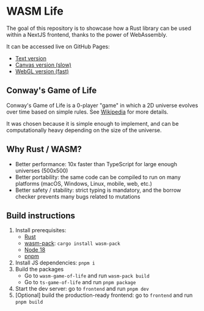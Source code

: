 # WASM Life

The goal of this repository is to showcase how a Rust library can be used within a NextJS frontend, thanks to the power of WebAssembly.

It can be accessed live on GitHub Pages:

- [Text version](https://niss36.github.io/game-of-life/)
- [Canvas version (slow)](https://niss36.github.io/game-of-life/canvas)
- [WebGL version (fast)](https://niss36.github.io/game-of-life/webgl)

## Conway's Game of Life

Conway's Game of Life is a 0-player "game" in which a 2D universe evolves over time based on simple rules. See [Wikipedia](https://en.wikipedia.org/wiki/Conway%27s_Game_of_Life) for more details.

It was chosen because it is simple enough to implement, and can be computationally heavy depending on the size of the universe.

## Why Rust / WASM?

- Better performance: 10x faster than TypeScript for large enough universes (500x500)
- Better portability: the same code can be compiled to run on many platforms (macOS, Windows, Linux, mobile, web, etc.)
- Better safety / stability: strict typing is mandatory, and the borrow checker prevents many bugs related to mutations

## Build instructions

1. Install prerequisites:
   - [Rust](https://www.rust-lang.org/tools/install)
   - [wasm-pack](https://github.com/rustwasm/wasm-pack): `cargo install wasm-pack`
   - [Node 18](https://nodejs.org/en/download/current)
   - [pnpm](https://pnpm.io/installation)
2. Install JS dependencies: `pnpm i`
3. Build the packages
   - Go to `wasm-game-of-life` and run `wasm-pack build`
   - Go to `ts-game-of-life` and run `pnpm package`
4. Start the dev server: go to `frontend` and run `pnpm dev`
5. [Optional] build the production-ready frontend: go to `frontend` and run `pnpm build`
